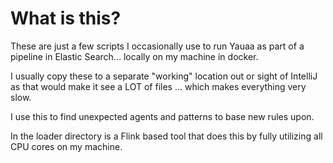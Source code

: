 # What is this?
These are just a few scripts I occasionally use to run Yauaa as part of a pipeline in Elastic Search... locally on my machine in docker.

I usually copy these to a separate "working" location out or sight of IntelliJ as that would make it see a LOT of files ... which makes everything very slow.

I use this to find unexpected agents and patterns to base new rules upon.

In the loader directory is a Flink based tool that does this by fully utilizing all CPU cores on my machine.

<!--
   - Yet Another UserAgent Analyzer
   - Copyright (C) 2013-2025 Niels Basjes
   -
   - Licensed under the Apache License, Version 2.0 (the \"License\");
   - you may not use this file except in compliance with the License.
   - You may obtain a copy of the License at
   -
   - https://www.apache.org/licenses/LICENSE-2.0
   -
   - Unless required by applicable law or agreed to in writing, software
   - distributed under the License is distributed on an "AS IS" BASIS,
   - WITHOUT WARRANTIES OR CONDITIONS OF ANY KIND, either express or implied.
   - See the License for the specific language governing permissions and
   - limitations under the License.
-->
